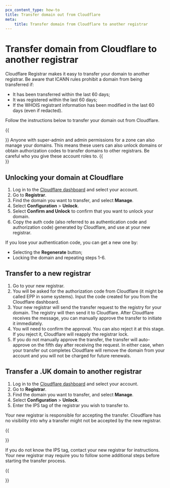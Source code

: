 ```yaml
---
pcx_content_type: how-to
title: Transfer domain out from Cloudflare
meta:
    title: Transfer domain from Cloudflare to another registrar
---
```


# Transfer domain from Cloudflare to another registrar

Cloudflare Registrar makes it easy to transfer your domain to another registrar. Be aware that ICANN rules prohibit a domain from being transferred if:

- It has been transferred within the last 60 days;
- It was registered within the last 60 days;
- If the WHOIS registrant information has been modified in the last 60 days (even if redacted).

Follow the instructions below to transfer your domain out from Cloudflare.

{{<Aside type="warning" header="Warning">}}
Anyone with super-admin and admin permissions for a zone can also manage your domains. This means these users can also unlock domains or obtain authorization codes to transfer domains to other registrars. Be careful who you give these account roles to.
{{</Aside>}} 

## Unlocking your domain at Cloudflare

1. Log in to the [Cloudflare dashboard](https://dash.cloudflare.com/login) and select your account.
2. Go to **Registrar**.
3. Find the domain you want to transfer, and select **Manage**.
4. Select **Configuration** > **Unlock**.
5. Select **Confirm and Unlock** to confirm that you want to unlock your domain.
6. Copy the auth code (also referred to as authentication code and authorization code) generated by Cloudflare, and use at your new registrar.

If you lose your authentication code, you can get a new one by:
* Selecting the **Regenerate** button;
* Locking the domain and repeating steps 1-6.

## Transfer to a new registrar

1. Go to your new registrar.
2. You will be asked for the authorization code from Cloudflare (it might be called EPP in some systems). Input the code created for you from the Cloudflare dashboard.
3. Your new registrar will send the transfer request to the registry for your domain. The registry will then send it to Cloudflare. After Cloudflare receives the message, you can manually approve the transfer to initiate it immediately.
4. You will need to confirm the approval. You can also reject it at this stage. If you reject it, Cloudflare will reapply the registrar lock.
5. If you do not manually approve the transfer, the transfer will auto-approve on the fifth day after receiving the request. In either case, when your transfer out completes Cloudflare will remove the domain from your account and you will not be charged for future renewals.

## Transfer a .UK domain to another registrar

1. Log in to the [Cloudflare dashboard](https://dash.cloudflare.com/login) and select your account.
2. Go to **Registrar**.
3. Find the domain you want to transfer, and select **Manage**.
4. Select **Configuration** > **Unlock**.
5. Enter the IPS tag of the registrar you wish to transfer to.

Your new registrar is responsible for accepting the transfer. Cloudflare has no visibility into why a transfer might not be accepted by the new registrar.

{{<Aside type="note">}}

If you do not know the IPS tag, contact your new registrar for instructions. Your new registrar may require you to follow some additional steps before starting the transfer process.

{{</Aside>}}